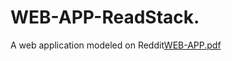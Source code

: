 # WEB-APP-ReadStack.
A web application modeled on Reddit[WEB-APP.pdf](https://github.com/mirek2323/WEB-APP-ReadStack/files/10158235/WEB-APP.pdf)

